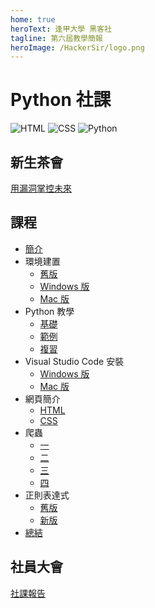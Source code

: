 ```yaml
---
home: true
heroText: 逢甲大學 黑客社
tagline: 第六屆教學簡報
heroImage: /HackerSir/logo.png
---
```


# Python 社課

![HTML](https://img.shields.io/badge/-HTML-E34F26?logo=html5&logoColor=white)
![CSS](https://img.shields.io/badge/-CSS-1572B6?logo=css3&logoColor=white)
![Python](https://img.shields.io/badge/Python-3776AB.svg?logo=python&logoColor=white)

## 新生茶會

[用漏洞掌控未來](/HackerSir/Welcoming-Party-of-Club-Newcomers/Control-the-Future-with-Bug.md)

## 課程

+ [簡介](/HackerSir/Python/Introduction.md)
+ 環境建置
    + [舊版](/HackerSir/Python/Environment/Legacy.md)
    + [Windows 版](/HackerSir/Python/Environment/Windows.md)
    + [Mac 版](/HackerSir/Python/Environment/Mac.md)
+ Python 教學
    + [基礎](/HackerSir/Python/Tutorial/Overview.md)
    + [範例](/HackerSir/Python/Tutorial/Example.md)
    + [複習](/HackerSir/Python/Tutorial/Review.md)
+ Visual Studio Code 安裝
    + [Windows 版](/HackerSir/Python/Visual-Studio-Code-Install/Windows.md)
    + [Mac 版](/HackerSir/Python/Visual-Studio-Code-Install/Mac.md)
+ 網頁簡介
    + [HTML](/HackerSir/Python/Web-Tutorial/HTML.md)
    + [CSS](/HackerSir/Python/Web-Tutorial/CSS.md)
+ 爬蟲
    + [一](/HackerSir/Python/Web-Crawler/First.md)
    + [二](/HackerSir/Python/Web-Crawler/Second.md)
    + [三](/HackerSir/Python/Web-Crawler/Third.md)
    + [四](/HackerSir/Python/Web-Crawler/Fourth.md)
+ 正則表達式
    + [舊版](/HackerSir/Python/Regular-Expression/Legacy.md)
    + [新版](/HackerSir/Python/Regular-Expression/Current.md)
+ [總結](/HackerSir/Python/Conclusion.md)

## 社員大會

[社課報告](/HackerSir/General-Meeting-of-Club-Members/Report.md)
